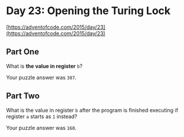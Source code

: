 # Day 23: Opening the Turing Lock

[https://adventofcode.com/2015/day/23](https://adventofcode.com/2015/day/23)

## Part One

What is **the value in register** `b`?

Your puzzle answer was `307`.

## Part Two

What is the value in register `b` after the program is finished executing if register `a` starts as `1` instead?

Your puzzle answer was `160`.

